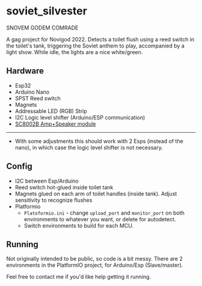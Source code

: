 # soviet_silvester
SNOVEM GODEM COMRADE

A gag project for Novigod 2022.
Detects a toilet flush using a reed switch in the toilet's tank, triggering the Soviet anthem to play, accompanied by a light show.
While idle, the lights are a nice white/green.

## Hardware
* Esp32
* Arduino Nano
* SPST Reed switch
* Magnets
* Addressable LED (RGB) Strip
* I2C Logic level shifter (Arduino/ESP communication)
* [SC8002B Amp+Speaker module](https://www.keyestudio.com/products/keyestudio-8002b-power-amplifier-module-speaker-buzzer-for-arduino-industrial-grade)

------

* With some adjustments this should work with 2 Esps (instead of the nano), in which case the logic level shifter is not necessary.

## Config
* I2C between Esp/Arduino
* Reed switch hot-glued inside toilet tank
* Magnets glued on each arm of toilet handles (inside tank). Adjust sensitivity to recognize flushes
* Platformio
    * `Platoformio.ini` - change `upload_port` and `monitor_port` on both environments to whatever you want, or delete for autodetect.
    * Switch environments to build for each MCU.

## Running
Not originally intended to be public, so code is a bit messy.
There are 2 environments in the PlatformIO project, for Arduino/Esp (Slave/master).

Feel free to contact me if you'd like help getting it running.

